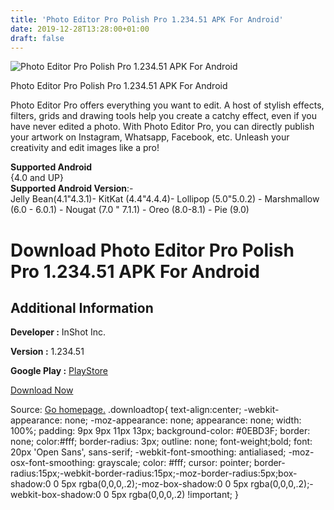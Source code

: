 ```yaml
---
title: 'Photo Editor Pro Polish Pro 1.234.51 APK For Android'
date: 2019-12-28T13:28:00+01:00
draft: false
---
```


![Photo Editor Pro Polish Pro 1.234.51 APK For Android](https://i0.wp.com/apkhome.net/wp-content/uploads/2019/11/Photo-Editor-Pro-Polish-Pro-1.234.51.png "Photo Editor Pro Polish Pro 1.234.51 APK For Android")

  

Photo Editor Pro Polish Pro 1.234.51 APK For Android

Photo Editor Pro offers everything you want to edit. A host of stylish effects, filters, grids and drawing tools help you create a catchy effect, even if you have never edited a photo. With Photo Editor Pro, you can directly publish your artwork on Instagram, Whatsapp, Facebook, etc. Unleash your creativity and edit images like a pro!

**Supported Android**  
{4.0 and UP}  
**Supported Android Version**:-  
Jelly Bean(4.1"4.3.1)- KitKat (4.4"4.4.4)- Lollipop (5.0"5.0.2) - Marshmallow (6.0 - 6.0.1) - Nougat (7.0 " 7.1.1) - Oreo (8.0-8.1) - Pie (9.0)

Download Photo Editor Pro Polish Pro 1.234.51 APK For Android
=============================================================

Additional Information
----------------------

**Developer :** InShot Inc.

**Version :** 1.234.51

**Google Play :** [PlayStore](https://play.google.com/store/apps/details?id=photo.editor.photoeditor.photoeditorpro)

  

[Download Now](https://store4app.co/post/photo-editor-pro-polish-pro-1-234-51-apk-for-android_1574075494)

  
Source: [Go homepage.](https://store4app.co/post/photo-editor-pro-polish-pro-1-234-51-apk-for-android_1574075494) .downloadtop{ text-align:center; -webkit-appearance: none; -moz-appearance: none; appearance: none; width: 100%; padding: 9px 9px 11px 13px; background-color: #0EBD3F; border: none; color:#fff; border-radius: 3px; outline: none; font-weight;bold; font: 20px 'Open Sans', sans-serif; -webkit-font-smoothing: antialiased; -moz-osx-font-smoothing: grayscale; color: #fff; cursor: pointer; border-radius:15px;-webkit-border-radius:15px;-moz-border-radius:5px;box-shadow:0 0 5px rgba(0,0,0,.2);-moz-box-shadow:0 0 5px rgba(0,0,0,.2);-webkit-box-shadow:0 0 5px rgba(0,0,0,.2) !important; }